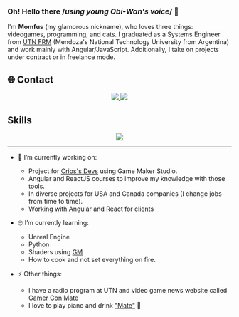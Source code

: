 ### Oh! Hello there /*using young Obi-Wan's voice*/ 👋 


I'm **Momfus** (my glamorous nickname), who loves three things: videogames, programming, and cats. I graduated as a Systems Engineer from [UTN FRM](http://www.frm.utn.edu.ar/) (Mendoza's National Technology University from Argentina) and work mainly with Angular/JavaScript. Additionally, I take on projects under contract or in freelance mode.


 ## 🌐 Contact
<p align="center">
 <a href="https://www.linkedin.com/in/julianmunozvelazquez/">
   <img src="https://skillicons.dev/icons?i=linkedin"/>
 </a>
 <a href="https://twitter.com/momfus">
   <img src="https://skillicons.dev/icons?i=twitter"/>
 </a>
</p>


## Skills
<p align="center">
  <a href="#">
    <img src="https://skillicons.dev/icons?i=angular,react,html,js,ts,gamemakerstudio,css,bootstrap,tailwind,git,github,gitlab,bitbucket,vscode,cypress,firebase,jenkins,figma,ps,postman&perline=10&theme=light" />
  </a>
</p>


______
  - 🔭 I’m currently working on:
    * Project for [Crios's Devs](https://criosdevs.com/) using Game Maker Studio.
    * Angular and ReactJS courses to improve my knowledge with those tools.
    * In diverse projects for USA and Canada companies (I change jobs from time to time).
    * Working with Angular and React for clients 
  
  - 🤓 I’m currently learning:
    * Unreal Engine
    * Python
    * Shaders using [GM](https://gamemaker.io/)
    * How to cook and not set everything on fire.

  - ⚡ Other things:
    * I have a radio program at UTN and video game news website called [Gamer Con Mate](gamerconmate.com)
    * I love to play piano and drink ["Mate"](https://en.wikipedia.org/wiki/Mate_(drink)) 🧉

    
